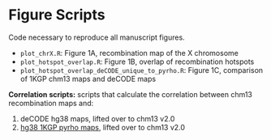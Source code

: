 # Figure Scripts 

Code necessary to reproduce all manuscript figures. 

* `plot_chrX.R`: Figure 1A, recombination map of the X chromosome
* `plot_hotspot_overlap.R`: Figure 1B, overlap of recombination hotspots
* `plot_hotspot_overlap_deCODE_unique_to_pyrho.R`: Figure 1C, comparison of 1KGP chm13 maps and deCODE maps

**Correlation scripts:** scripts that calculate the correlation between chm13 recombination maps and:

1. deCODE hg38 maps, lifted over to chm13 v2.0
2. [hg38 1KGP pyrho maps](https://github.com/popgenmethods/pyrho), lifted over to chm13 v2.0 
